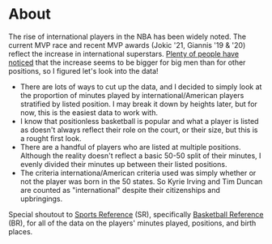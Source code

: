 # About

The rise of international players in the NBA has been widely noted. The current MVP race and recent MVP awards (Jokic '21, Giannis '19 & '20) reflect the increase in international superstars. [Plenty of people have noticed](https://www.nba.com/news/international-big-men-rule-nba-with-their-all-around-skills) that the increase seems to be bigger for big men than for other positions, so I figured let's look into the data!

- There are lots of ways to cut up the data, and I decided to simply look at the proportion of minutes played by international/American players stratified by listed position. I may break it down by heights later, but for now, this is the easiest data to work with. 
- I know that positionless basketball is popular and what a player is listed as doesn't always reflect their role on the court, or their size, but this is a rought first look. 
- There are a handful of players who are listed at multiple positions. Although the reality doesn't reflect a basic 50-50 split of their minutes, I evenly divided their minutes up between their listed positions. 
- The criteria internationa/American criteria used was simply whether or not the player was born in the 50 states. So Kyrie Irving and Tim Duncan are counted as "international" despite their citizenships and upbringings. 

Special shoutout to [Sports Reference](https://www.sports-reference.com/) (SR), specifically [Basketball Reference](https://www.basketball-reference.com/) (BR), for all of the data on the players' minutes played, positions, and birth places. 

